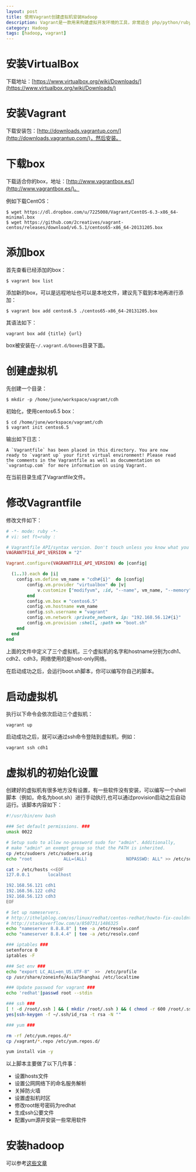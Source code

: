 ```yaml
---
layout: post
title: 使用Vagrant创建虚拟机安装Hadoop
description: Vagrant是一款用来构建虚拟开发环境的工具，非常适合 php/python/ruby/java 这类语言开发 web 应用，使用Vagrant可以快速的搭建虚拟机并安装自己的一些应用。本文主要是使用Vagrant创建3个虚拟机并用来安装hadoop集群。
category: Hadoop
tags: [hadoop, vagrant]
---
```


# 安装VirtualBox

下载地址：[https://www.virtualbox.org/wiki/Downloads/](https://www.virtualbox.org/wiki/Downloads/)

# 安装Vagrant

下载安装包：[http://downloads.vagrantup.com/](http://downloads.vagrantup.com/)，然后安装。

# 下载box

下载适合你的box，地址：[http://www.vagrantbox.es/](http://www.vagrantbox.es/)。

例如下载CentOS：

```
$ wget https://dl.dropbox.com/u/7225008/Vagrant/CentOS-6.3-x86_64-minimal.box
$ wget https://github.com/2creatives/vagrant-centos/releases/download/v6.5.1/centos65-x86_64-20131205.box
```

# 添加box

首先查看已经添加的box：

```
$ vagrant box list
```

添加新的box，可以是远程地址也可以是本地文件，建议先下载到本地再进行添加：

```
$ vagrant box add centos6.5 ./centos65-x86_64-20131205.box
```

其语法如下：

```
vagrant box add {title} {url}
```

box被安装在`~/.vagrant.d/boxes`目录下面。

# 创建虚拟机

先创建一个目录：

```
$ mkdir -p /home/june/workspace/vagramt/cdh
```

初始化，使用centos6.5 box：

```
$ cd /home/june/workspace/vagramt/cdh
$ vagrant init centos6.5
```

输出如下日志：

```
A `Vagrantfile` has been placed in this directory. You are now
ready to `vagrant up` your first virtual environment! Please read
the comments in the Vagrantfile as well as documentation on
`vagrantup.com` for more information on using Vagrant.
```

在当前目录生成了Vagrantfile文件。

# 修改Vagrantfile

修改文件如下：

```ruby
# -*- mode: ruby -*-
# vi: set ft=ruby :

# Vagrantfile API/syntax version. Don't touch unless you know what you're doing!
VAGRANTFILE_API_VERSION = "2"

Vagrant.configure(VAGRANTFILE_API_VERSION) do |config|

  (1..3).each do |i|
    config.vm.define vm_name = "cdh#{i}"  do |config|
        config.vm.provider "virtualbox" do |v|
            v.customize ["modifyvm", :id, "--name", vm_name, "--memory", "2048",'--cpus', 1]
        end
        config.vm.box = "centos6.5"
        config.vm.hostname =vm_name
        config.ssh.username = "vagrant"
        config.vm.network :private_network, ip: "192.168.56.12#{i}"
	  	config.vm.provision :shell, :path => "boot.sh"
    end
  end
end
```

上面的文件中定义了三个虚拟机，三个虚拟机的名字和hostname分别为cdh1、cdh2、cdh3，网络使用的是host-only网络。

在启动成功之后，会运行boot.sh脚本，你可以编写你自己的脚本。

# 启动虚拟机

执行以下命令会依次启动三个虚拟机：

```
vagrant up
```

启动成功之后，就可以通过ssh命令登陆到虚拟机，例如：

```
vagrant ssh cdh1
```

# 虚拟机的初始化设置

创建好的虚拟机有很多地方没有设置，有一些软件没有安装，可以编写一个shell脚本（例如，命名为boot.sh）进行手动执行,也可以通过provision启动之后自动运行。该脚本内容如下：

```bash
#!/usr/bin/env bash

### Set default permissions. ###
umask 0022

# Setup sudo to allow no-password sudo for "admin". Additionally,
# make "admin" an exempt group so that the PATH is inherited.
cp /etc/sudoers /etc/sudoers.orig
echo "root            ALL=(ALL)               NOPASSWD: ALL" >> /etc/sudoers

cat > /etc/hosts <<EOF
127.0.0.1       localhost

192.168.56.121 cdh1
192.168.56.122 cdh2
192.168.56.123 cdh3
EOF

# Set up nameservers.
# http://ithelpblog.com/os/linux/redhat/centos-redhat/howto-fix-couldnt-resolve-host-on-centos-redhat-rhel-fedora/
# http://stackoverflow.com/a/850731/1486325
echo "nameserver 8.8.8.8" | tee -a /etc/resolv.conf
echo "nameserver 8.8.4.4" | tee -a /etc/resolv.conf

### iptables ###
setenforce 0
iptables -F

### Set env ###
echo "export LC_ALL=en_US.UTF-8"  >>  /etc/profile 
cp /usr/share/zoneinfo/Asia/Shanghai /etc/localtime

### Update passwod for vagrant ###
echo 'redhat'|passwd root --stdin

### ssh ###
[ ! -d /root/.ssh ] && ( mkdir /root/.ssh ) && ( chmod -r 600 /root/.ssh  )
yes|ssh-keygen -f ~/.ssh/id_rsa -t rsa -N ""

### yum ###

rm -rf /etc/yum.repos.d/*
cp /vagrant/*.repo /etc/yum.repos.d/

yum install vim -y
```

以上脚本主要做了以下几件事：

- 设置hosts文件
- 设置公网网络下的命名服务解析
- 关掉防火墙
- 设置虚拟机时区
- 修改root帐号密码为redhat
- 生成ssh公要文件
- 配置yum源并安装一些常用软件

# 安装hadoop

可以参考[这些文章](http://blog.javachen.com/categories.html#hadoop-ref)

